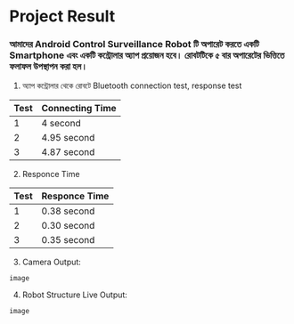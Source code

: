 # Project Result

### আমাদের Android Control Surveillance Robot টি অপারেট করতে একটি Smartphone এবং একটি কন্ট্রোলার অ্যাপ প্রয়োজন হবে। রোবটটিকে ৫ বার অপারেটের ভিত্তিতে ফলাফল উপস্থাপন করা হল।


1) অ্যাপ কন্ট্রোলার থেকে রোবটে Bluetooth connection test, response test

| Test | Connecting Time |
| :-------- | :------- |
| 1 | 4 second |
| 2 | 4.95 second |
| 3 | 4.87 second |

2) Responce Time

| Test | Responce Time |
| :-------- | :------- |
| 1 | 0.38 second |
| 2 | 0.30 second |
| 3 | 0.35 second |

3) Camera Output:
```
image
```

4) Robot Structure Live Output:
```
image
```